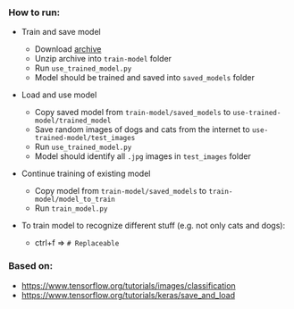 ### How to run:
* Train and save model
    * Download [archive](https://storage.googleapis.com/mledu-datasets/cats_and_dogs_filtered.zip)
    * Unzip archive into `train-model` folder
    * Run `use_trained_model.py`
    * Model should be trained and saved into `saved_models` folder
* Load and use model
    * Copy saved model from `train-model/saved_models` to `use-trained-model/trained_model` 
    * Save random images of dogs and cats from the internet to `use-trained-model/test_images`
    * Run `use_trained_model.py`
    * Model should identify all `.jpg` images in `test_images` folder
    
* Continue training of existing model
    * Copy model from `train-model/saved_models` to `train-model/model_to_train`
    * Run `train_model.py`
    
* To train model to recognize different stuff (e.g. not only cats and dogs):
    * ctrl+f => `# Replaceable`

### Based on:
* https://www.tensorflow.org/tutorials/images/classification
* https://www.tensorflow.org/tutorials/keras/save_and_load
